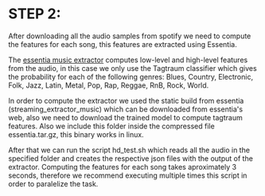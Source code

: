 

# STEP 2:

After downloading all the audio samples from spotify we need to compute the features for each song, this features are extracted using Essentia.

The [essentia music extractor](http://essentia.upf.edu/documentation/streaming_extractor_music.html) computes low-level and high-level features from the audio, in this case we only use the Tagtraum classifier which gives the probability for each of the following genres: Blues, Country, Electronic, Folk, Jazz, Latin, Metal, Pop, Rap, Reggae, RnB, Rock, World.

In order to compute the extractor we used the static build from essentia (streaming_extractor_music) which can be downloaded from essentia's web, also we need to download the trained model to compute tagtraum features. Also we include this folder inside the compressed file essentia.tar.gz, this binary works in linux.

After that we can run the script hd_test.sh which reads all the audio in the specified folder and creates the respective json files with the output of the extractor. Computing the features for each song takes aproximately 3 seconds, therefore we recommend executing multiple times this script in order to paralelize the task.


